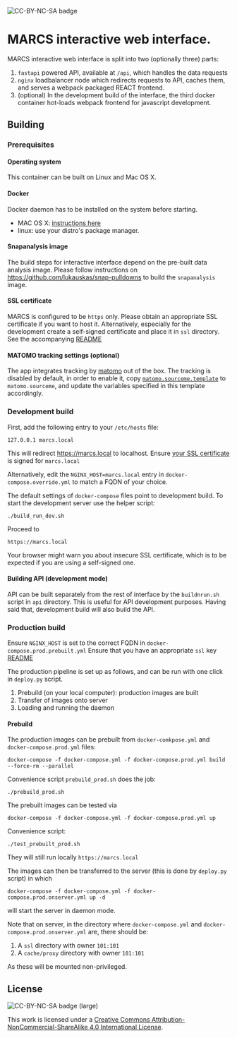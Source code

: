 ![CC-BY-NC-SA badge](https://i.creativecommons.org/l/by-nc-sa/4.0/80x15.png)

# MARCS interactive web interface.

MARCS interactive web interface is split into two (optionally three) parts:

1. `fastapi` powered API, available at `/api`, which handles the data requests
2. `nginx` loadbalancer node which redirects requests to API, caches them,
    and serves a webpack packaged REACT frontend.
3.  (optional) In the development build of the interface,
    the third docker container hot-loads webpack frontend for javascript development.


## Building

### Prerequisites

#### Operating system

This container can be built on Linux and Mac OS X.

#### Docker

Docker daemon has to be installed on the system before starting.

* MAC OS X: [instructions here](https://docs.docker.com/docker-for-mac/install/)
* linux: use your distro's package manager.

#### Snapanalysis image

The build steps for interactive interface depend on the pre-built data analysis image.
Please follow instructions on https://github.com/lukauskas/snap-pulldowns
to build the `snapanalysis` image.

####  SSL certificate

MARCS is configured to be `https` only.
Please obtain an appropriate SSL certificate if you want to host it.
Alternatively, especially for the development create a self-signed certificate
and place it in `ssl` directory.
See the accompanying [README](ssl/README.md)

#### MATOMO tracking settings (optional)

The app integrates tracking by [matomo](https://matomo.org/) out of the box.
The tracking is disabled by default, in order to enable it,
copy [`matomo.sourceme.template`](matomo.sourceme.template) to `matomo.sourceme`,
and update the variables specified in this template accordingly.

### Development build

First, add the following entry to your `/etc/hosts` file:

```
127.0.0.1 marcs.local
```

This will redirect https://marcs.local to localhost.
Ensure [your SSL certificate](ssl/README.md) is signed for `marcs.local`

Alternatively, edit the `NGINX_HOST=marcs.local` entry in `docker-compose.override.yml` to match a FQDN of your choice.

The default settings of `docker-compose` files point to development build.
To start the development server use the helper script:

```
./build_run_dev.sh
```

Proceed to

```
https://marcs.local
```

Your browser might warn you about insecure SSL certificate, which is to be expected
if you are using a self-signed one.


#### Building API (development mode)

API can be built separately from the rest of interface by the `buildnrun.sh` script in `api` directory.
This is useful for API development purposes.
Having said that, development build will also build the API.

### Production build

Ensure `NGINX_HOST` is set to the correct FQDN in `docker-compose.prod.prebuilt.yml`
Ensure that you have an appropriate `ssl` key [README](ssl/README.md)

The production pipeline is set up as follows, and can be run with one click in `deploy.py` script.

1. Prebuild (on your local computer): production images are built
2. Transfer of images onto server
3. Loading and running the daemon

#### Prebuild

The production images can be prebuilt from `docker-comkpose.yml` and `docker-compose.prod.yml` files:

```
docker-compose -f docker-compose.yml -f docker-compose.prod.yml build --force-rm --parallel
```

Convenience script `prebuild_prod.sh` does the job:

```
./prebuild_prod.sh
```

The prebuilt images can be tested via

```
docker-compose -f docker-compose.yml -f docker-compose.prod.yml up
```

Convenience script:

```
./test_prebuilt_prod.sh
```

They will still run locally `https://marcs.local`

The images can then be transferred to the server (this is done by `deploy.py` script) in which

```
docker-compose -f docker-compose.yml -f docker-compose.prod.onserver.yml up -d
```

will start the server in daemon mode.

Note that on server, in the directory where `docker-compose.yml` and `docker-compose.prod.onserver.yml`
are, there should be:

1. A `ssl` directory with owner `101:101`
2. A `cache/proxy` directory with owner `101:101`

As these will be mounted non-privileged.

## License

![CC-BY-NC-SA badge (large)](https://i.creativecommons.org/l/by-nc-sa/4.0/88x31.png)

This work is licensed under a [Creative Commons Attribution-NonCommercial-ShareAlike 4.0 International License](http://creativecommons.org/licenses/by-nc-sa/4.0/).
